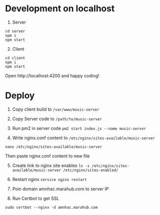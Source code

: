 # Development on localhost

1. Server

```
cd server
npm i
npm start
```

2. Client

```
cd client
npm i
npm start
```

Open http://localhost:4200 and happy coding!

# Deploy

1. Copy client build to `/var/www/music-server`

2. Copy Server code to `/path/to/music-server`

3. Run pm2 in server code `pm2 start index.js --name music-server`

4. Write nginx.conf content to `/etc/nginx/sites-available/music-server`

```
nano /etc/nginx/sites-available/music-server
```

Then paste nginx.conf content to new file

5. Create link to nginx site enables `ln -s /etc/nginx/sites-available/music-server /etc/nginx/sites-enabled/`

6. Restart nginx `service nginx restart`

7. Poin domain amnhac.marahub.com to server IP

8. Run Certbot to get SSL

```
sudo certbot --nginx -d amnhac.marahub.com
```